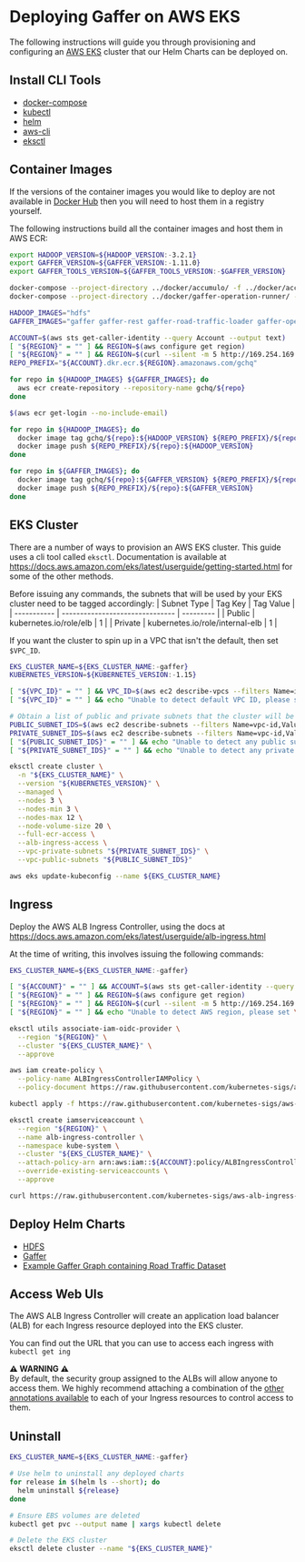 # Deploying Gaffer on AWS EKS

The following instructions will guide you through provisioning and configuring an [AWS EKS](https://aws.amazon.com/eks/) cluster that our Helm Charts can be deployed on.


## Install CLI Tools

* [docker-compose](https://github.com/docker/compose/releases/latest)
* [kubectl](https://kubernetes.io/docs/tasks/tools/install-kubectl/)
* [helm](https://github.com/helm/helm/releases)
* [aws-cli](https://docs.aws.amazon.com/cli/latest/userguide/install-cliv2.html)
* [eksctl](https://github.com/weaveworks/eksctl/releases/latest)


## Container Images

If the versions of the container images you would like to deploy are not available in [Docker Hub](https://hub.docker.com/u/gchq) then you will need to host them in a registry yourself.

The following instructions build all the container images and host them in AWS ECR:

```bash
export HADOOP_VERSION=${HADOOP_VERSION:-3.2.1}
export GAFFER_VERSION=${GAFFER_VERSION:-1.11.0}
export GAFFER_TOOLS_VERSION=${GAFFER_TOOLS_VERSION:-$GAFFER_VERSION}

docker-compose --project-directory ../docker/accumulo/ -f ../docker/accumulo/docker-compose.yaml build
docker-compose --project-directory ../docker/gaffer-operation-runner/ -f ../docker/gaffer-operation-runner/docker-compose.yaml build 

HADOOP_IMAGES="hdfs"
GAFFER_IMAGES="gaffer gaffer-rest gaffer-road-traffic-loader gaffer-operation-runner"

ACCOUNT=$(aws sts get-caller-identity --query Account --output text)
[ "${REGION}" = "" ] && REGION=$(aws configure get region)
[ "${REGION}" = "" ] && REGION=$(curl --silent -m 5 http://169.254.169.254/latest/dynamic/instance-identity/document | grep region | cut -d'"' -f 4)
REPO_PREFIX="${ACCOUNT}.dkr.ecr.${REGION}.amazonaws.com/gchq"

for repo in ${HADOOP_IMAGES} ${GAFFER_IMAGES}; do
  aws ecr create-repository --repository-name gchq/${repo}
done

$(aws ecr get-login --no-include-email)

for repo in ${HADOOP_IMAGES}; do
  docker image tag gchq/${repo}:${HADOOP_VERSION} ${REPO_PREFIX}/${repo}:${HADOOP_VERSION}
  docker image push ${REPO_PREFIX}/${repo}:${HADOOP_VERSION}
done

for repo in ${GAFFER_IMAGES}; do
  docker image tag gchq/${repo}:${GAFFER_VERSION} ${REPO_PREFIX}/${repo}:${GAFFER_VERSION}
  docker image push ${REPO_PREFIX}/${repo}:${GAFFER_VERSION}
done
```


## EKS Cluster

There are a number of ways to provision an AWS EKS cluster. This guide uses a cli tool called `eksctl`. Documentation is available at https://docs.aws.amazon.com/eks/latest/userguide/getting-started.html for some of the other methods.

Before issuing any commands, the subnets that will be used by your EKS cluster need to be tagged accordingly:
| Subnet Type | Tag Key                         | Tag Value |
| ----------- | ------------------------------- | --------- |
| Public      | kubernetes.io/role/elb          | 1         |
| Private     | kubernetes.io/role/internal-elb | 1         |

If you want the cluster to spin up in a VPC that isn't the default, then set `$VPC_ID`.

```bash
EKS_CLUSTER_NAME=${EKS_CLUSTER_NAME:-gaffer}
KUBERNETES_VERSION=${KUBERNETES_VERSION:-1.15}

[ "${VPC_ID}" = "" ] && VPC_ID=$(aws ec2 describe-vpcs --filters Name=isDefault,Values=true --query Vpcs[0].VpcId --output text)
[ "${VPC_ID}" = "" ] && echo "Unable to detect default VPC ID, please set \$VPC_ID" && exit 1

# Obtain a list of public and private subnets that the cluster will be deployed into by querying for the required 'elb' tags
PUBLIC_SUBNET_IDS=$(aws ec2 describe-subnets --filters Name=vpc-id,Values=${VPC_ID} Name=tag-key,Values=kubernetes.io/role/elb --query Subnets[].SubnetId --output text | tr -s '[:blank:]' ',')
PRIVATE_SUBNET_IDS=$(aws ec2 describe-subnets --filters Name=vpc-id,Values=${VPC_ID} Name=tag-key,Values=kubernetes.io/role/internal-elb --query Subnets[].SubnetId --output text | tr -s '[:blank:]' ',')
[ "${PUBLIC_SUBNET_IDS}" = "" ] && echo "Unable to detect any public subnets. Make sure they are tagged: kubernetes.io/role/elb=1" && exit 1
[ "${PRIVATE_SUBNET_IDS}" = "" ] && echo "Unable to detect any private subnets. Make sure they are tagged: kubernetes.io/role/internal-elb=1" && exit 1

eksctl create cluster \
  -n "${EKS_CLUSTER_NAME}" \
  --version "${KUBERNETES_VERSION}" \
  --managed \
  --nodes 3 \
  --nodes-min 3 \
  --nodes-max 12 \
  --node-volume-size 20 \
  --full-ecr-access \
  --alb-ingress-access \
  --vpc-private-subnets "${PRIVATE_SUBNET_IDS}" \
  --vpc-public-subnets "${PUBLIC_SUBNET_IDS}"

aws eks update-kubeconfig --name ${EKS_CLUSTER_NAME}
```


## Ingress

Deploy the AWS ALB Ingress Controller, using the docs at https://docs.aws.amazon.com/eks/latest/userguide/alb-ingress.html

At the time of writing, this involves issuing the following commands:

```bash
EKS_CLUSTER_NAME=${EKS_CLUSTER_NAME:-gaffer}

[ "${ACCOUNT}" = "" ] && ACCOUNT=$(aws sts get-caller-identity --query Account --output text)
[ "${REGION}" = "" ] && REGION=$(aws configure get region)
[ "${REGION}" = "" ] && REGION=$(curl --silent -m 5 http://169.254.169.254/latest/dynamic/instance-identity/document | grep region | cut -d'"' -f 4)
[ "${REGION}" = "" ] && echo "Unable to detect AWS region, please set \$REGION" && exit 1

eksctl utils associate-iam-oidc-provider \
  --region "${REGION}" \
  --cluster "${EKS_CLUSTER_NAME}" \
  --approve

aws iam create-policy \
  --policy-name ALBIngressControllerIAMPolicy \
  --policy-document https://raw.githubusercontent.com/kubernetes-sigs/aws-alb-ingress-controller/v1.1.4/docs/examples/iam-policy.json

kubectl apply -f https://raw.githubusercontent.com/kubernetes-sigs/aws-alb-ingress-controller/v1.1.4/docs/examples/rbac-role.yaml

eksctl create iamserviceaccount \
  --region "${REGION}" \
  --name alb-ingress-controller \
  --namespace kube-system \
  --cluster "${EKS_CLUSTER_NAME}" \
  --attach-policy-arn arn:aws:iam::${ACCOUNT}:policy/ALBIngressControllerIAMPolicy \
  --override-existing-serviceaccounts \
  --approve

curl https://raw.githubusercontent.com/kubernetes-sigs/aws-alb-ingress-controller/v1.1.4/docs/examples/alb-ingress-controller.yaml | sed "s/# - --cluster-name=devCluster/- --cluster-name=${EKS_CLUSTER_NAME}/" | kubectl apply -f -
```


## Deploy Helm Charts

* [HDFS](hdfs/docs/aws-eks-deployment.md)
* [Gaffer](gaffer/docs/aws-eks-deployment.md)
* [Example Gaffer Graph containing Road Traffic Dataset](gaffer-road-traffic/docs/aws-eks-deployment.md)


## Access Web UIs

The AWS ALB Ingress Controller will create an application load balancer (ALB) for each Ingress resource deployed into the EKS cluster.

You can find out the URL that you can use to access each ingress with `kubectl get ing`

**⚠️ WARNING ⚠️**\
By default, the security group assigned to the ALBs will allow anyone to access them. We highly recommend attaching a combination of the [other annotations available](https://kubernetes-sigs.github.io/aws-alb-ingress-controller/guide/ingress/annotation/#security-groups) to each of your Ingress resources to control access to them.


## Uninstall

```bash
EKS_CLUSTER_NAME=${EKS_CLUSTER_NAME:-gaffer}

# Use helm to uninstall any deployed charts
for release in $(helm ls --short); do
  helm uninstall ${release}
done

# Ensure EBS volumes are deleted
kubectl get pvc --output name | xargs kubectl delete

# Delete the EKS cluster
eksctl delete cluster --name "${EKS_CLUSTER_NAME}"
```
